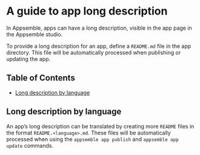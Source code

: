 # A guide to app long description

In Appsemble, apps can have a long description, visible in the app page in the Appsemble studio.

To provide a long description for an app, define a `README.md` file in the app directory. This file
will be automatically processed when publishing or updating the app.

## Table of Contents

- [Long description by language](#long-description-by-language)

## Long description by language

An app’s long description can be translated by creating more `README` files in the format
`README.<language>.md`. These files will be automatically processed when using the
`appsemble app publish` and `appsemble app update` commands.
